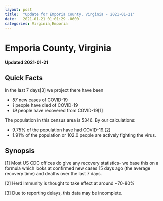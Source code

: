 ```yaml
---
layout: post
title:  "Update for Emporia County, Virginia - 2021-01-21"
date:   2021-01-21 01:01:29 -0600
categories: Virginia,Emporia
---
```


# Emporia County, Virginia
#### Updated 2021-01-21

## Quick Facts

In the last 7 days[3] we project there have been
- *57* new cases of COVID-19
- *1* people have died of COVID-19
- *19* people have recovered from COVID-19[1]

The population in this census area is 5346. By our calculations:
- 9.75% of the population have had COVID-19.[2]
- 1.91% of the population or 102.0 people are actively fighting the virus.

## Synopsis




[1] Most US CDC offices do give any recovery statistics- we base this on a formula which looks at confirmed new cases
15 days ago (the average recovery time) and deaths over the last 7 days.

[2] Herd Immunity is thought to take effect at around ~70-80%

[3] Due to reporting delays, this data may be incomplete.
 
    